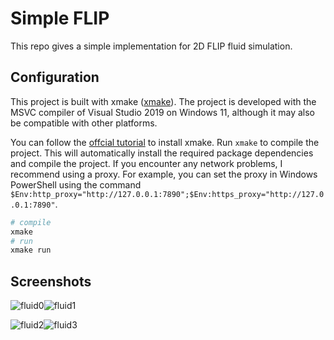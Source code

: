 # Simple FLIP

This repo gives a simple implementation for 2D FLIP fluid simulation.

## Configuration

This project is built with xmake ([xmake](https://xmake.io/)). The project is developed with the MSVC compiler of Visual Studio 2019 on Windows 11, although it may also be compatible with other platforms.

You can follow the [offcial tutorial](https://xmake.io/#/guide/installation) to install xmake. Run `xmake` to compile the project. This will automatically install the required package dependencies and compile the project. If you encounter any network problems, I recommend using a proxy. For example, you can set the proxy in Windows PowerShell using the command `$Env:http_proxy="http://127.0.0.1:7890";$Env:https_proxy="http://127.0.0.1:7890"`.

```bash
# compile
xmake
# run
xmake run
```

## Screenshots

![fluid0](img/fluid0)![fluid1](img/fluid1)

![fluid2](img/fluid2)![fluid3](img/fluid3)
